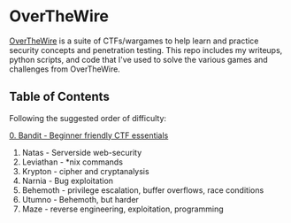 # OverTheWire
[OverTheWire](https://overthewire.org/wargames/) is a suite of CTFs/wargames to help learn and practice security concepts and penetration testing. This repo includes my writeups, python scripts, and code that I've used to solve the various games and challenges from OverTheWire.

## Table of Contents
Following the suggested order of difficulty:

[0. Bandit - Beginner friendly CTF essentials](https://github.com/odacavo/overthewire/tree/main/0_bandit)
1. Natas - Serverside web-security
2. Leviathan - *nix commands
3. Krypton - cipher and cryptanalysis
4. Narnia - Bug exploitation
5. Behemoth - privilege escalation, buffer overflows, race conditions
6. Utumno - Behemoth, but harder
7. Maze - reverse engineering, exploitation, programming